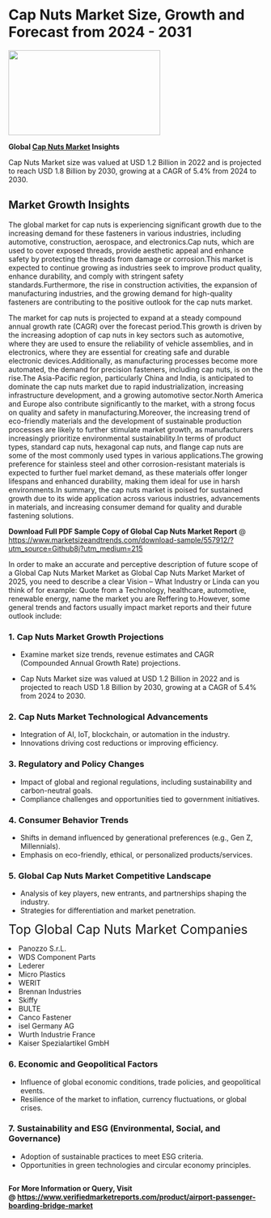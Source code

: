 <H1>Cap Nuts Market Size, Growth and Forecast from 2024 - 2031</H1><img class="aligncenter size-medium wp-image-584254" src="https://thirdeyenews.in/wp-content/uploads/2024/09/Global-Market-Research-300x168.jpeg" alt="" width="300" height="168" /><p><strong>Global&nbsp;<a href="https://www.marketsizeandtrends.com/download-sample/557912/?utm_source=Github8j?utm_medium=215">Cap Nuts Market</a> Insights</strong></p><p>Cap Nuts Market size was valued at USD 1.2 Billion in 2022 and is projected to reach USD 1.8 Billion by 2030, growing at a CAGR of 5.4% from 2024 to 2030.</p><p><h2>Market Growth Insights</h2> <p>The global market for cap nuts is experiencing significant growth due to the increasing demand for these fasteners in various industries, including automotive, construction, aerospace, and electronics.Cap nuts, which are used to cover exposed threads, provide aesthetic appeal and enhance safety by protecting the threads from damage or corrosion.This market is expected to continue growing as industries seek to improve product quality, enhance durability, and comply with stringent safety standards.Furthermore, the rise in construction activities, the expansion of manufacturing industries, and the growing demand for high-quality fasteners are contributing to the positive outlook for the cap nuts market.</p> <p>The market for cap nuts is projected to expand at a steady compound annual growth rate (CAGR) over the forecast period.This growth is driven by the increasing adoption of cap nuts in key sectors such as automotive, where they are used to ensure the reliability of vehicle assemblies, and in electronics, where they are essential for creating safe and durable electronic devices.Additionally, as manufacturing processes become more automated, the demand for precision fasteners, including cap nuts, is on the rise.The Asia-Pacific region, particularly China and India, is anticipated to dominate the cap nuts market due to rapid industrialization, increasing infrastructure development, and a growing automotive sector.North America and Europe also contribute significantly to the market, with a strong focus on quality and safety in manufacturing.Moreover, the increasing trend of eco-friendly materials and the development of sustainable production processes are likely to further stimulate market growth, as manufacturers increasingly prioritize environmental sustainability.In terms of product types, standard cap nuts, hexagonal cap nuts, and flange cap nuts are some of the most commonly used types in various applications.The growing preference for stainless steel and other corrosion-resistant materials is expected to further fuel market demand, as these materials offer longer lifespans and enhanced durability, making them ideal for use in harsh environments.In summary, the cap nuts market is poised for sustained growth due to its wide application across various industries, advancements in materials, and increasing consumer demand for quality and durable fastening solutions.</p> <p><span class=""><strong>Download Full PDF Sample Copy of Global Cap Nuts Market Report</strong> @ <a href="https://www.marketsizeandtrends.com/download-sample/557912/?utm_source=Github8j?utm_medium=215" target="_blank">https://www.marketsizeandtrends.com/download-sample/557912/?utm_source=Github8j?utm_medium=215</a></span></p><p>In order to make an accurate and perceptive description of future scope of a Global&nbsp;Cap Nuts Market Market as Global&nbsp;Cap Nuts Market Market of 2025, you need to describe a clear Vision &ndash; What Industry or Linda can you think of for example: Quote from a Technology, healthcare, automotive, renewable energy, name the market you are Reffering to.However, some general trends and factors usually impact market reports and their future outlook include:</p><h3>1.&nbsp;<strong>Cap Nuts Market Growth Projections</strong></h3><ul><li>Examine market size trends, revenue estimates and CAGR (Compounded Annual Growth Rate) projections.</li><li><p>Cap Nuts Market size was valued at USD 1.2 Billion in 2022 and is projected to reach USD 1.8 Billion by 2030, growing at a CAGR of 5.4% from 2024 to 2030.</p></li></ul><h3>2.&nbsp;<strong>Cap Nuts Market Technological Advancements</strong></h3><ul><li>Integration of AI, IoT, blockchain, or automation in the industry.</li><li>Innovations driving cost reductions or improving efficiency.</li></ul><h3>3.&nbsp;<strong>Regulatory and Policy Changes</strong></h3><ul><li>Impact of global and regional regulations, including sustainability and carbon-neutral goals.</li><li>Compliance challenges and opportunities tied to government initiatives.</li></ul><h3>4.&nbsp;<strong>Consumer Behavior Trends</strong></h3><ul><li>Shifts in demand influenced by generational preferences (e.g., Gen Z, Millennials).</li><li>Emphasis on eco-friendly, ethical, or personalized products/services.</li></ul><h3>5.&nbsp;<strong>Global Cap Nuts Market Competitive Landscape</strong></h3><ul><li>Analysis of key players, new entrants, and partnerships shaping the industry.</li><li>Strategies for differentiation and market penetration.</li></ul><p data-pm-slice="1 1 []"><span style="color: inherit; font-family: inherit; font-size: 25px;">Top Global Cap Nuts Market Companies</span></p><div class="" data-test-id=""><p><li>Panozzo S.r.L.</li><li> WDS Component Parts</li><li> Lederer</li><li> Micro Plastics</li><li> WERIT</li><li> Brennan Industries</li><li> Skiffy</li><li> BULTE</li><li> Canco Fastener</li><li> isel Germany AG</li><li> Wurth Industrie France</li><li> Kaiser Spezialartikel GmbH</li></p></div><h3>6.&nbsp;<strong>Economic and Geopolitical Factors</strong></h3><ul><li>Influence of global economic conditions, trade policies, and geopolitical events.</li><li>Resilience of the market to inflation, currency fluctuations, or global crises.</li></ul><h3>7.&nbsp;<strong>Sustainability and ESG (Environmental, Social, and Governance)</strong></h3><ul><li>Adoption of sustainable practices to meet ESG criteria.</li><li>Opportunities in green technologies and circular economy principles.</li></ul><h2><strong style="font-size: 14px;">For More Information or Query, Visit @&nbsp;</strong><a style="background-color: #ffffff; font-size: 14px;" href="https://www.marketsizeandtrends.com/report/cap-nuts-market/" target="_blank">https://www.verifiedmarketreports.com/product/airport-passenger-boarding-bridge-market</a></h2>